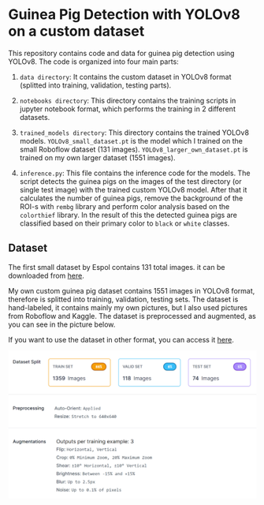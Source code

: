 Guinea Pig Detection with YOLOv8 on a custom dataset
===============================

This repository contains code and data for guinea pig detection using YOLOv8. The code is organized into four main parts:

1.  `data directory`: It contains the custom dataset in YOLOv8 format (splitted into training, validation, testing parts).

2.  `notebooks directory`: This directory contains the training scripts in jupyter notebook format, which performs the training in 2 different datasets.

3.  `trained_models directory`: This directory contains the trained YOLOv8 models. `YOLOv8_small_dataset.pt` is the model which I trained on the small Roboflow dataset (131 images). `YOLOv8_larger_own_dataset.pt` is trained on my own larger dataset (1551 images).

4.  `inference.py`: This file contains the inference code for the models. The script detects the guinea pigs on the images of the test directory (or single test image) with the trained custom YOLOv8 model. After that it calculates the number of guinea pigs, remove the background of the ROI-s with `rembg` library and perform color analysis based on the `colorthief` library. In the result of this the detected guinea pigs are classified based on their primary color to `black` or `white` classes.


Dataset
-------

The first small dataset by Espol contains 131 total images. it can be downloaded from [here](https://universe.roboflow.com/espol-hdsba/cuydetection).

My own custom guinea pig dataset contains 1551 images in YOLOv8 format, therefore is splitted into training, validation, testing sets.
The dataset is hand-labeled, it contains mainly my own pictures, but I also used pictures from Roboflow and Kaggle.
The dataset is preprocessed and augmented, as you can see in the picture below.

If you want to use the dataset in other format, you can access it [here](https://universe.roboflow.com/projects-josub/guinea-pig-detection-grlwn/dataset/1).

![img.png](img.png)
